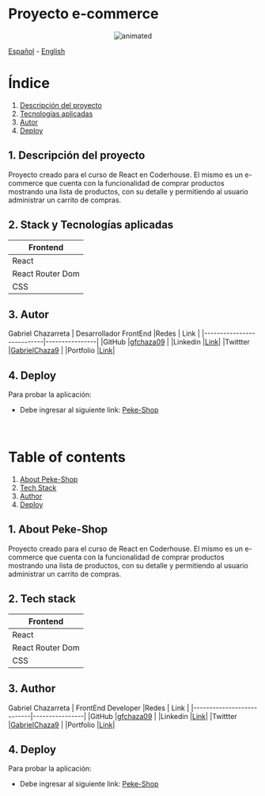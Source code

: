 # Proyecto e-commerce

<p align="center">
  <img src="https://media.giphy.com/media/vFKqnCdLPNOKc/giphy.gif" alt="animated" />
</p>

[Español](#ES) - [English](#EN)

<a name="ES"></a>

# Índice

1. [Descripción del proyecto](#descripcion)
2. [Tecnologías aplicadas](#tecnologias)
3. [Autor](#autor)
4. [Deploy](#deploy-es)

<a name="descripcion"></a>

## 1. Descripción del proyecto

Proyecto creado para el curso de React en Coderhouse. El mismo es un e-commerce que cuenta con la funcionalidad de comprar productos mostrando una lista de productos, con su detalle y permitiendo al usuario administrar un carrito de compras.

<a name="tecnologias"></a>

## 2. Stack y Tecnologías aplicadas

| Frontend         |
| ---------------- |
| React            |
| React Router Dom |
| CSS              |

<a name="autor"></a>

## 3. Autor

Gabriel Chazarreta | Desarrollador FrontEnd
|Redes | Link |
|---------------------------|----------------|
|GitHub |[gfchaza09](https://github.com/gfchaza09) |
|Linkedin |[Link](https://www.linkedin.com/in/gabriel-chazarreta/)|
|Twittter |[GabrielChaza9](https://twitter.com/GabrielChaza9) |
|Portfolio |[Link](https://portfolio-gfchaza.netlify.app/)|

<a name="deploy-es"></a>

## 4. Deploy

Para probar la aplicación:

- Debe ingresar al siguiente link:
  [Peke-Shop](https://gfchaza09.github.io/peke-shop/)

&nbsp;
&nbsp;

<a name="EN"></a>

# Table of contents

1. [About Peke-Shop](#description)
2. [Tech Stack](#stack)
3. [Author](#author)
4. [Deploy](#deploy-en)

<a name="description"></a>

## 1. About Peke-Shop

Proyecto creado para el curso de React en Coderhouse. El mismo es un e-commerce que cuenta con la funcionalidad de comprar productos mostrando una lista de productos, con su detalle y permitiendo al usuario administrar un carrito de compras.

<a name="stack"></a>

## 2. Tech stack

| Frontend         |
| ---------------- |
| React            |
| React Router Dom |
| CSS              |

<a name="author"></a>

## 3. Author

Gabriel Chazarreta | FrontEnd Developer
|Redes | Link |
|---------------------------|----------------|
|GitHub |[gfchaza09](https://github.com/gfchaza09) |
|Linkedin |[Link](https://www.linkedin.com/in/gabriel-chazarreta/)|
|Twittter |[GabrielChaza9](https://twitter.com/GabrielChaza9) |
|Portfolio |[Link](https://portfolio-gfchaza.netlify.app/)|

<a name="deploy-en"></a>

## 4. Deploy

Para probar la aplicación:

- Debe ingresar al siguiente link:
  [Peke-Shop](https://gfchaza09.github.io/peke-shop/)
